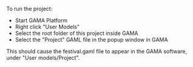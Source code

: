 To run the project:

- Start GAMA Platform
- Right click "User Models"
- Select the root folder of this project inside GAMA
- Select the "Project" GAML file in the popup window in GAMA

This should cause the festival.gaml file to appear in the GAMA software, under "User models/Project".
